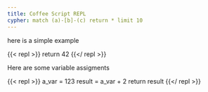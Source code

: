 ```yaml
---
title: Coffee Script REPL
cypher: match (a)-[b]-(c) return * limit 10
---
```



here is a simple example

{{< repl >}}
return 42
{{</ repl >}}

Here are some variable assigments

{{< repl >}}
a_var  = 123
result = a_var + 2
return result
{{</ repl >}}



